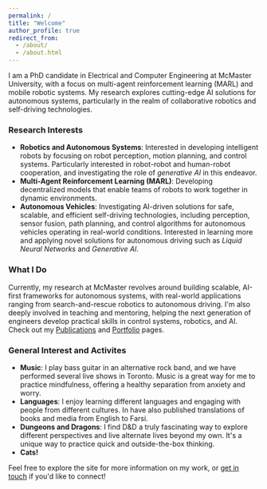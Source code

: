 ```yaml
---
permalink: /
title: "Welcome"
author_profile: true
redirect_from: 
  - /about/
  - /about.html
---
```


I am a PhD candidate in Electrical and Computer Engineering at McMaster University, with a focus on multi-agent reinforcement learning (MARL) and mobile robotic systems. My research explores cutting-edge AI solutions for autonomous systems, particularly in the realm of collaborative robotics and self-driving technologies.


### Research Interests
- **Robotics and Autonomous Systems**: Interested in developing intelligent robots by focusing on robot perception, motion planning, and control systems. Particularly interested in robot-robot and human-robot cooperation, and investigating the role of *generative AI* in this endeavor.
- **Multi-Agent Reinforcement Learning (MARL)**: Developing decentralized models that enable teams of robots to work together in dynamic environments.
- **Autonomous Vehicles**: Investigating AI-driven solutions for safe, scalable, and efficient self-driving technologies, including perception, sensor fusion, path planning, and control algorithms for autonomous vehicles operating in real-world conditions. Interested in learning more and applying novel solutions for autonomous driving such as *Liquid Neural Networks* and *Generative AI*.

### What I Do
Currently, my research at McMaster revolves around building scalable, AI-first frameworks for autonomous systems, with real-world applications ranging from search-and-rescue robotics to autonomous driving. I'm also deeply involved in teaching and mentoring, helping the next generation of engineers develop practical skills in control systems, robotics, and AI. Check out my [Publications](https://mylad13.github.io/publications/) and [Portfolio](https://mylad13.github.io/portfolio/) pages.

### General Interest and Activites
- **Music**: I play bass guitar in an alternative rock band, and we have performed several live shows in Toronto. Music is a great way for me to practice mindfulness, offering a healthy separation from anxiety and worry.
- **Languages**: I enjoy learning different languages and engaging with people from different cultures. In have also published translations of books and media from English to Farsi.
- **Dungeons and Dragons**: I find D&D a truly fascinating way to explore different perspectives and live alternate lives beyond my own. It's a unique way to practice quick and outside-the-box thinking.
- **Cats!**

Feel free to explore the site for more information on my work, or [get in touch](mailto:mfarjadnasab@gmail.com) if you'd like to connect!

